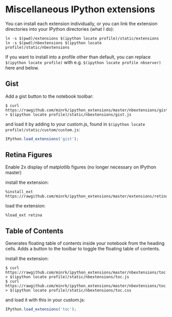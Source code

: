 # Miscellaneous IPython extensions

You can install each extension individually, or you can link the extension directories
into your IPython directories (what I do):

    ln -s $(pwd)/extensions $(ipython locate profile)/static/extensions
    ln -s $(pwd)/nbextensions $(ipython locate profile)/static/nbextensions

If you want to install into a profile other than default, you can replace 
`$(ipython locate profile)` with e.g. `$(ipython locate profile nbserver)` here and below.

## Gist

Add a gist button to the notebook toolbar:

    $ curl https://rawgithub.com/minrk/ipython_extensions/master/nbextensions/gist.js > $(ipython locate profile)/static/nbextensions/gist.js

and load it by adding to your custom.js, found in `$(ipython locate profile)/static/custom/custom.js`:

```javascript
IPython.load_extensions('gist');
```


## Retina Figures

Enable 2x display of matplotlib figures (no longer necessary on IPython master)

install the extension:

    %install_ext https://rawgithub.com/minrk/ipython_extensions/master/extensions/retina.py

load the extension:

    %load_ext retina

## Table of Contents 

Generates floating table of contents inside your notebook from the heading cells.
Adds a button to the toolbar to toggle the floating table of contents.

install the extension:

    $ curl https://rawgithub.com/minrk/ipython_extensions/master/nbextensions/toc.js > $(ipython locate profile)/static/nbextensions/toc.js
    $ curl https://rawgithub.com/minrk/ipython_extensions/master/nbextensions/toc.css > $(ipython locate profile)/static/nbextensions/toc.css

and load it with this in your custom.js:

```javascript
IPython.load_extensions('toc');
```
